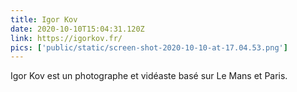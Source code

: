 ```yaml
---
title: Igor Kov
date: 2020-10-10T15:04:31.120Z
link: https://igorkov.fr/
pics: ['public/static/screen-shot-2020-10-10-at-17.04.53.png']
---
```

Igor Kov est un photographe et vidéaste basé sur Le Mans et Paris.
